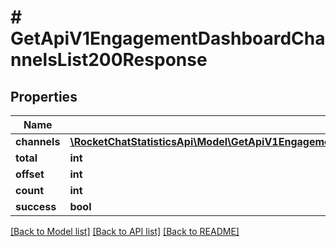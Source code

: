 # # GetApiV1EngagementDashboardChannelsList200Response

## Properties

Name | Type | Description | Notes
------------ | ------------- | ------------- | -------------
**channels** | [**\RocketChatStatisticsApi\Model\GetApiV1EngagementDashboardChannelsList200ResponseChannelsInner[]**](GetApiV1EngagementDashboardChannelsList200ResponseChannelsInner.md) |  | [optional]
**total** | **int** |  | [optional]
**offset** | **int** |  | [optional]
**count** | **int** |  | [optional]
**success** | **bool** |  | [optional]

[[Back to Model list]](../../README.md#models) [[Back to API list]](../../README.md#endpoints) [[Back to README]](../../README.md)
